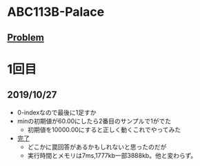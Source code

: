 # ABC113B-Palace

[Problem](https://atcoder.jp/contests/abc113/tasks/abc113_b)
---
# 1回目
## 2019/10/27
* 0-indexなので最後に1足すか
* minの初期値が60.00にしたら2番目のサンプルで1がでた
    * 初期値を10000.00にすると正しく動くこれでやってみた
* [完了](https://atcoder.jp/contests/abc113/submissions/8144077)
    * どこかに罠回答があるかもしれないと思ったのだが
    * 実行時間とメモリは7ms,1777kb一部3888kb。他と変わらず。